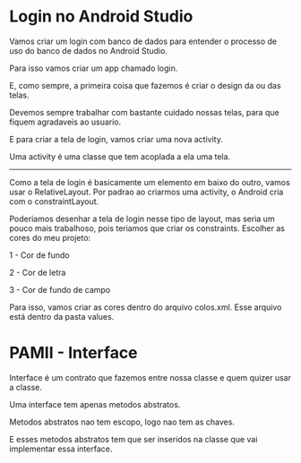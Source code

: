 # Login no Android Studio

Vamos criar um login com banco de dados para
entender o processo de uso do banco de dados no
Android Studio.

Para isso vamos criar um app chamado login.

E, como sempre, a primeira coisa que fazemos é
criar o design da ou das telas.

Devemos sempre trabalhar com bastante cuidado
nossas telas, para que fiquem agradaveis ao
usuario.

E para criar a tela de login, vamos criar uma
nova activity.

Uma activity é uma classe que tem acoplada a ela
uma tela.

---

Como a tela de login é basicamente um elemento
em baixo do outro, vamos usar o RelativeLayout.
Por padrao ao criarmos uma activity, o Android
cria com o constraintLayout.

Poderiamos desenhar a tela de login nesse tipo
de layout, mas seria um pouco mais trabalhoso,
pois teriamos que criar os constraints.
Escolher as cores do meu projeto:

1 - Cor de fundo

2 - Cor de letra

3 - Cor de fundo de campo

Para isso, vamos criar as cores dentro do
arquivo colos.xml. Esse arquivo está dentro da
pasta values.

# PAMII - Interface

Interface é um contrato que fazemos entre nossa classe e quem quizer usar a classe.

Uma interface tem apenas metodos abstratos.

Metodos abstratos nao tem escopo, logo nao tem as chaves.

E esses metodos abstratos tem que ser inseridos na classe que vai implementar essa interface.

